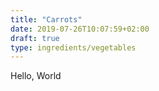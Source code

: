 ```yaml
---
title: "Carrots"
date: 2019-07-26T10:07:59+02:00
draft: true
type: ingredients/vegetables
---
```


Hello, World


